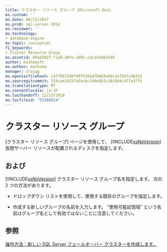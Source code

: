 ```yaml
---
title: クラスター リソース グループ |Microsoft Docs
ms.custom: ''
ms.date: 06/13/2017
ms.prod: sql-server-2014
ms.reviewer: ''
ms.technology:
- database-engine
ms.topic: conceptual
f1_keywords:
- Cluster Resource Group
ms.assetid: 69a6582f-f1a8-40fe-a991-c3ca42d62540
author: mashamsft
ms.author: mathoma
manager: craigg
ms.openlocfilehash: c3ff85f2d8f99f530ad784b3a68c3ef2bfcd6432
ms.sourcegitcommit: 334cae1925fa5ac6c140e0b2c38c844c477e3ffb
ms.translationtype: MT
ms.contentlocale: ja-JP
ms.lasthandoff: 12/13/2018
ms.locfileid: "53369614"
---
```

# <a name="cluster-resource-group"></a>クラスター リソース グループ
  [クラスター リソース グループ] ページを使用して、 [!INCLUDE[ssNoVersion](../../includes/ssnoversion-md.md)] 仮想サーバー リソースが配置されるディスクを指定します。  
  
## <a name="options"></a>および  
 [!INCLUDE[ssNoVersion](../../includes/ssnoversion-md.md)] クラスター リソース グループ名を指定します。 次の 2 つの方法があります。  
  
-   ドロップダウン リストを使用して、使用する既存のグループを指定します。  
  
-   作成する新しいグループの名前を入力します。 "使用可能記憶域" という名前はグループ名として有効ではないことに注意してください。  
  
## <a name="see-also"></a>参照  
 [操作方法：新しい SQL Server フェールオーバー クラスターを作成します。](https://go.microsoft.com/fwlink/?LinkId=190960)  
  
  
